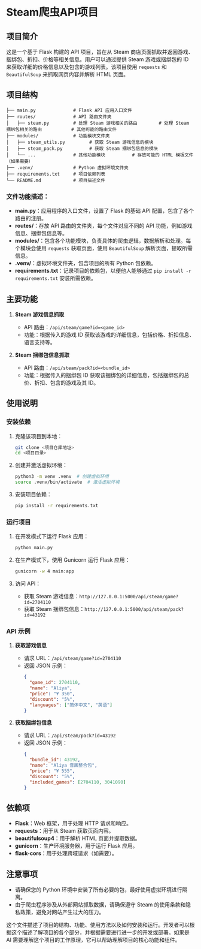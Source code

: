 # Steam爬虫API项目

## 项目简介

这是一个基于 Flask 构建的 API 项目，旨在从 Steam 商店页面抓取并返回游戏、捆绑包、折扣、价格等相关信息。用户可以通过提供 Steam 游戏或捆绑包的 ID 来获取详细的价格信息以及包含的游戏列表。该项目使用 `requests` 和 `BeautifulSoup` 来抓取网页内容并解析 HTML 页面。

## 项目结构

```
├── main.py              # Flask API 应用入口文件
├── routes/              # API 路由文件夹
│   ├── steam.py         # 处理 Steam 游戏相关的路由        # 处理 Steam 捆绑包相关的路由           # 其他可能的路由文件
├── modules/             # 功能模块文件夹
│   ├── steam_utils.py         # 获取 Steam 游戏信息的模块
│   ├── steam_pack.py          # 获取 Steam 捆绑包信息的模块
│   └── ...              # 其他功能模块          # 存放可能的 HTML 模板文件（如果需要）
├── .venv/               # Python 虚拟环境文件夹
├── requirements.txt     # 项目依赖列表
└── README.md            # 项目描述文件
```

### 文件功能描述：

- **main.py**：应用程序的入口文件，设置了 Flask 的基础 API 配置，包含了各个路由的注册。
- **routes/**：存放 API 路由的文件夹，每个文件对应不同的 API 功能，例如游戏信息、捆绑包信息等。
- **modules/**：包含各个功能模块，负责具体的爬虫逻辑，数据解析和处理。每个模块会使用 `requests` 获取页面，使用 `BeautifulSoup` 解析页面，提取所需信息。
- **.venv/**：虚拟环境文件夹，包含项目的所有 Python 包依赖。
- **requirements.txt**：记录项目的依赖包，以便他人能够通过 `pip install -r requirements.txt` 安装所需依赖。

## 主要功能

1. **Steam 游戏信息抓取**
   - API 路由：`/api/steam/game?id=<game_id>`
   - 功能：根据传入的游戏 ID 获取该游戏的详细信息，包括价格、折扣信息、语言支持等。

2. **Steam 捆绑包信息抓取**
   - API 路由：`/api/steam/pack?id=<bundle_id>`
   - 功能：根据传入的捆绑包 ID 获取该捆绑包的详细信息，包括捆绑包的总价、折扣、包含的游戏及其 ID。

## 使用说明

### 安装依赖

1. 克隆该项目到本地：
   ```bash
   git clone <项目仓库地址>
   cd <项目目录>
   ```

2. 创建并激活虚拟环境：
   ```bash
   python3 -m venv .venv  # 创建虚拟环境
   source .venv/bin/activate  # 激活虚拟环境
   ```

3. 安装项目依赖：
   ```bash
   pip install -r requirements.txt
   ```

### 运行项目

1. 在开发模式下运行 Flask 应用：
   ```bash
   python main.py
   ```

2. 在生产模式下，使用 Gunicorn 运行 Flask 应用：
   ```bash
   gunicorn -w 4 main:app
   ```

3. 访问 API：
   - 获取 Steam 游戏信息：`http://127.0.0.1:5000/api/steam/game?id=2704110`
   - 获取 Steam 捆绑包信息：`http://127.0.0.1:5000/api/steam/pack?id=43192`

### API 示例

1. **获取游戏信息**
   - 请求 URL：`/api/steam/game?id=2704110`
   - 返回 JSON 示例：
     ```json
     {
       "game_id": 2704110,
       "name": "Aliya",
       "price": "¥ 350",
       "discount": "5%",
       "languages": ["简体中文", "英语"]
     }
     ```

2. **获取捆绑包信息**
   - 请求 URL：`/api/steam/pack?id=43192`
   - 返回 JSON 示例：
     ```json
     {
       "bundle_id": 43192,
       "name": "Aliya 音画整合包",
       "price": "¥ 555",
       "discount": "5%",
       "included_games": [2704110, 3041090]
     }
     ```

## 依赖项

- **Flask**：Web 框架，用于处理 HTTP 请求和响应。
- **requests**：用于从 Steam 获取页面内容。
- **beautifulsoup4**：用于解析 HTML 页面并提取数据。
- **gunicorn**：生产环境服务器，用于运行 Flask 应用。
- **flask-cors**：用于处理跨域请求（如需要）。

## 注意事项

- 请确保您的 Python 环境中安装了所有必要的包，最好使用虚拟环境进行隔离。
- 由于爬虫程序涉及从外部网站抓取数据，请确保遵守 Steam 的使用条款和隐私政策，避免对网站产生过大的压力。

这个文件描述了项目的结构、功能、使用方法以及如何安装和运行。开发者可以根据这个描述了解项目的各个部分，并根据需要进行进一步的开发或部署。如果是 AI 需要理解这个项目的工作原理，它可以帮助理解项目的核心功能和组件。